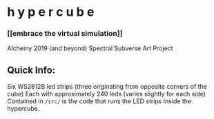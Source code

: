 # h y p e r c u b e
### [[embrace the virtual simulation]]

Alchemy 2019 (and beyond) Spectral Subverse Art Project

## Quick Info:

Six WS2812B led strips (three originating from opposite corners of the cube)
Each with approximately 240 leds (varies slightly for each side)
Contained in `/src/` is the code that runs the LED strips inside the hypercube.
